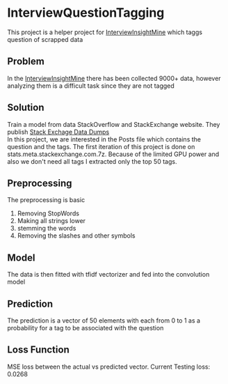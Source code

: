 # InterviewQuestionTagging
This project is a helper project for <a href= "https://github.com/AhmedTammaa/InterviewInsightMine">InterviewInsightMine</a> which taggs question of scrapped data

## Problem
In the  <a href= "https://github.com/AhmedTammaa/InterviewInsightMine">InterviewInsightMine</a> there has been collected 9000+ data, however analyzing them is a difficult task since they are not tagged
## Solution
Train a model from data StackOverflow and StackExchange website. They publish <a href="https://archive.org/details/stackexchange"> Stack Exchage Data Dumps</a> <br>
  In this project, we are interested in the Posts file which contains the question and the tags.
  The first iteration of this project is done on stats.meta.stackexchange.com.7z.
  Because of the limited GPU power and also we don't need all tags I extracted only the top 50 tags. 
## Preprocessing
  The preprocessing is basic
  1. Removing StopWords
  2. Making all strings lower
  3. stemming the words 
  4. Removing the slashes and other symbols

## Model
The data is then fitted with tfidf vectorizer and fed into the convolution model
## Prediction
The prediction is a vector of 50 elements with each from 0 to 1 as a probability for a tag to be associated with the question
## Loss Function
MSE loss between the actual vs predicted vector. 
Current Testing loss: 0.0268

  
